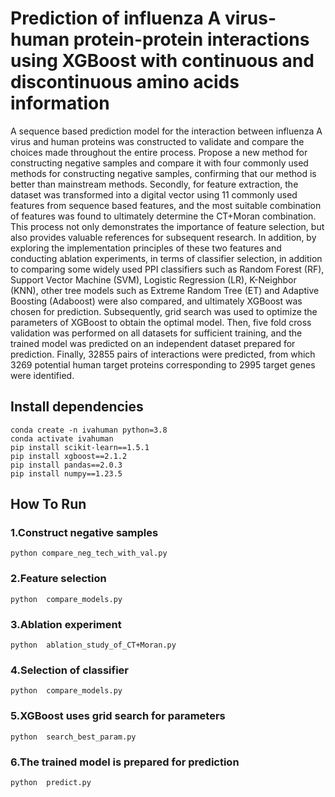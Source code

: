 # Prediction of influenza A virus-human protein-protein interactions using XGBoost with continuous and discontinuous amino acids information
   A sequence based prediction model for the interaction between influenza A virus and human proteins was constructed to validate and compare the choices made throughout the entire process. Propose a new method for constructing negative samples and compare it with four commonly used methods for constructing negative samples, confirming that our method is better than mainstream methods. Secondly, for feature extraction, the dataset was transformed into a digital vector using 11 commonly used features from sequence based features, and the most suitable combination of features was found to ultimately determine the CT+Moran combination. This process not only demonstrates the importance of feature selection, but also provides valuable references for subsequent research. In addition, by exploring the implementation principles of these two features and conducting ablation experiments, in terms of classifier selection, in addition to comparing some widely used PPI classifiers such as Random Forest (RF), Support Vector Machine (SVM), Logistic Regression (LR), K-Neighbor (KNN), other tree models such as Extreme Random Tree (ET) and Adaptive Boosting (Adaboost) were also compared, and ultimately XGBoost was chosen for prediction. Subsequently, grid search was used to optimize the parameters of XGBoost to obtain the optimal model. Then, five fold cross validation was performed on all datasets for sufficient training, and the trained model was predicted on an independent dataset prepared for prediction. Finally, 32855 pairs of interactions were predicted, from which 3269 potential human target proteins corresponding to 2995 target genes were identified.
##  Install dependencies
```
conda create -n ivahuman python=3.8  
conda activate ivahuman  
pip install scikit-learn==1.5.1  
pip install xgboost==2.1.2  
pip install pandas==2.0.3  
pip install numpy==1.23.5
``` 
##  How To Run
###  1.Construct negative samples  
```
python compare_neg_tech_with_val.py

```
###  2.Feature selection   
```
python  compare_models.py  
```
###  3.Ablation experiment   
```
python  ablation_study_of_CT+Moran.py
```
###  4.Selection of classifier 
```
python  compare_models.py   
```
###  5.XGBoost uses grid search for parameters  
```
python  search_best_param.py  
```
###  6.The trained model is prepared for prediction  
```
python  predict.py
```

